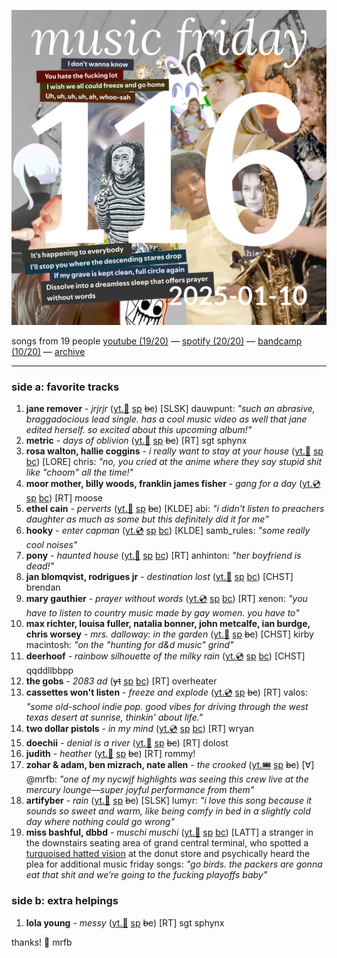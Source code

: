 ![cover collage](./2025-01-10.png)

songs from 19 people
[youtube (19/20)](<https://youtube.com/playlist?list=PLHKkvq2Z_NhhHvj7mMCYiVUXx41_dDpAH>) — [spotify (20/20)](<https://open.spotify.com/playlist/0JWC3GB4VY9dLEWYAoocUr>) — [bandcamp (10/20)](<https://www.buymusic.club/list/mrfb-2025-01-10-mf116>) — [archive](https://github.com/mrfb/music-friday/)

---

### side a: favorite tracks
1. **jane remover** - *jrjrjr* ([yt.📼](https://youtu.be/RiwEzF3DsGk) [sp](https://open.spotify.com/track/1mW9XrT9XdnsDPuthSgusZ) ~~bc~~)
[SLSK] dauwpunt: *"such an abrasive, braggadocious lead single. has a cool music video as well that jane edited herself. so excited about this upcoming album!"*
1. **metric** - *days of oblivion* ([yt.📼](https://youtu.be/2I1piA_AQZM) [sp](https://open.spotify.com/track/2p83KMWc8xidIJ0RwXsz25) ~~bc~~)
[RT] sgt sphynx
1. **rosa walton, hallie coggins** - *i really want to stay at your house* ([yt.📼](https://youtu.be/KvMY1uzSC1E) [sp](https://open.spotify.com/track/7mykoq6R3BArsSpNDjFQTm) [bc](https://cyberpunk2077.bandcamp.com/track/i-really-want-to-stay-at-your-house))
[LORE] chris: *"no, you cried at the anime where they say stupid shit like "choom" all the time!"*
1. **moor mother, billy woods, franklin james fisher** - *gang for a day* ([yt.💿](https://youtu.be/wrffuicOUb4) [sp](https://open.spotify.com/track/0YMC166LCqfFJa21mu03Ex) [bc](https://moormother.bandcamp.com/track/gang-for-a-day-feat-franklin-james-fisher))
[RT] moose
1. **ethel cain** - *perverts* ([yt.📼](https://youtu.be/jOeJ9CTEZ-A) [sp](https://open.spotify.com/track/15mQvNeL3jFWwaklufPVWP) ~~bc~~)
[KLDE] abi: *"i didn't listen to preachers daughter as much as some but this definitely did it for me"*
1. **hooky** - *enter capman* ([yt.💿](https://youtu.be/I7cy6o9AEmw) [sp](https://open.spotify.com/track/5bL42V8Wxj5J0kCuld9ng9) [bc](https://hoooky.bandcamp.com/track/enter-capman))
[KLDE] samb_rules: *"some really cool noises"*
1. **pony** - *haunted house* ([yt.📼](https://youtu.be/K0LGo1fZduI) [sp](https://open.spotify.com/track/5qGzJOi8V5CCe0lsEqqOfk) [bc](https://ponyband.bandcamp.com/track/haunted-house))
[RT] anhinton: *"her boyfriend is dead!"*
1. **jan blomqvist, rodrigues jr** - *destination lost* ([yt.📼](https://youtu.be/JrGgFcI-wC0) [sp](https://open.spotify.com/track/1AgIKux324bcXyoSHEdnac) [bc](https://janblomqvist.bandcamp.com/track/destination-lost))
[CHST] brendan
1. **mary gauthier** - *prayer without words* ([yt.💿](https://youtu.be/q6ie8j_mKH4) [sp](https://open.spotify.com/track/6fP9CQNAbcBPoAGurRdHCk) [bc](https://marygauthier.bandcamp.com/track/prayers-without-words))
[RT] xenon: *"you have to listen to country music made by gay women. you have to"*
1. **max richter, louisa fuller, natalia bonner, john metcalfe, ian burdge, chris worsey** - *mrs. dalloway: in the garden* ([yt.📼](https://youtu.be/r_9WNifGn4g) [sp](https://open.spotify.com/track/1x9mP6x7YvKeduQmP3v045) ~~bc~~)
[CHST] kirby macintosh: *"on the "hunting for d&d music" grind"*
1. **deerhoof** - *rainbow silhouette of the milky rain* ([yt.💿](https://youtu.be/pFmKDhJN78c) [sp](https://open.spotify.com/track/2311AH7w8zlMLRXMsEu7xn) [bc](https://deerhoof.bandcamp.com/track/rainbow-silhouette-of-the-milky-rain))
[CHST] qqddllbbpp
1. **the gobs** - *2083 ad* (~~yt~~ [sp](https://open.spotify.com/track/0ITD4OQvgau8oePvmTngTZ) [bc](https://thegobs.bandcamp.com/track/2083-ad))
[RT] overheater
1. **cassettes won't listen** - *freeze and explode* ([yt.💿](https://youtu.be/33HFCsVM5Og) [sp](https://open.spotify.com/track/1MrP14xwOQqvkKhIEgOMEJ) ~~bc~~)
[RT] valos: *"some old-school indie pop. good vibes for driving through the west texas desert at sunrise, thinkin' about life."*
1. **two dollar pistols** - *in my mind* ([yt.💿](https://youtu.be/ytH2ctqpT8U) [sp](https://open.spotify.com/track/2m0stJVRtixTilPgFtjJm6) [bc](https://twodollarpistols.bandcamp.com/track/in-my-mind))
[RT] wryan
1. **doechii** - *denial is a river* ([yt.📼](https://youtu.be/F0cdbR5ognY) [sp](https://open.spotify.com/track/1eTaznNW4Xxtx9za2SMTXB) ~~bc~~)
[RT] dolost
1. **judith** - *heather* ([yt.📼](https://youtu.be/Xd-maigTKWs) [sp](https://open.spotify.com/track/4sVRI3PHCcpYwrboeFSvs2) ~~bc~~)
[RT] rommy!
1. **zohar & adam, ben mizrach, nate allen** - *the crooked* ([yt.🎟️](https://youtu.be/IH0VkodsEX8) [sp](https://open.spotify.com/track/0zoMco6JsNAH4Ss7V9ZuvT) ~~bc~~)
[∀] @mrfb: *"one of my nycwjf highlights was seeing this crew live at the mercury lounge—super joyful performance from them"*
1. **artifyber** - *rain* ([yt.📼](https://youtu.be/Gf02GVdI7D0) [sp](https://open.spotify.com/track/3lFAgJPp9c8aSEqHvDdtwF) ~~bc~~)
[SLSK] lumyr: *"i love this song because it sounds so sweet and warm, like being comfy in bed in a slightly cold day where nothing could go wrong"*
1. **miss bashful, dbbd** - *muschi muschi* ([yt.📼](https://youtu.be/QXyu_L_DAns) [sp](https://open.spotify.com/track/3pqvIzV7DIS9orbtKlHAal) [bc](https://dbbd.bandcamp.com/track/muschi-muschi))
[LATT] a stranger in the downstairs seating area of grand central terminal, who spotted a [turquoised hatted vision](https://i.ibb.co/zfdx2dm/img-0977.jpg) at the donut store and psychically heard the plea for additional music friday songs: *"go birds. the packers are gonna eat that shit and we’re going to the fucking playoffs baby"*

### side b: extra helpings
1. **lola young** - *messy* ([yt.📼](https://youtu.be/k-k2_Liofy8) [sp](https://open.spotify.com/track/3SKH53SPQbEnZR4cJPVaz2) ~~bc~~)
[RT] sgt sphynx

thanks! 💖 mrfb